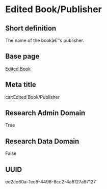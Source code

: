 # Edited Book/Publisher
## Short definition
The name of the bookâ€™s publisher.
## Base page
[Edited Book](../../Objects/Edited%20Book.md)
## Meta title
csr:Edited Book/Publisher
## Research Admin Domain
True
## Research Data Domain
False
## UUID
ee2ce60a-1ec9-4498-8cc2-4a6f27a97127
